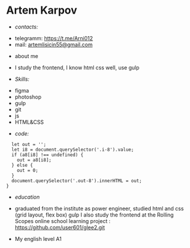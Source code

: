 # Artem Karpov

*  _contacts:_

- telegramm: https://t.me/Arni012
- mail: artemlisicin55@gmail.com

* about me

- I study the frontend, I know html css well, use gulp

*  _Skills:_

 - figma
 - photoshop
 - gulp
 - git
 - js
 - HTML&amp;CSS

*  _code:_

```function f8() {
  let out = '';
  let i8 = document.querySelector('.i-8').value;
  if (a8[i8] !== undefined) {
    out = a8[i8];
  } else {
    out = 0;
  }
  document.querySelector('.out-8').innerHTML = out;
}
```


*  _education_

- graduated from the institute as power engineer,
  studied html and css (grid layout, flex box) gulp I also study the frontend at the Rolling Scopes online school
  learning project : https://github.com/user601/glee2.git

* My english level A1
